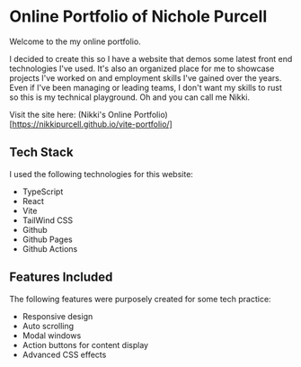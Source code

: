 # Online Portfolio of Nichole Purcell

Welcome to the my online portfolio.

I decided to create this so I have a website that demos some latest front end technologies I've used. It's also an organized place for me to showcase projects I've worked on and employment skills I've gained over the years. Even if I've been managing or leading teams, I don't want my skills to rust so this is my technical playground. Oh and you can call me Nikki.

Visit the site here: (Nikki's Online Portfolio)[https://nikkipurcell.github.io/vite-portfolio/]

## Tech Stack

I used the following technologies for this website:

- TypeScript
- React
- Vite
- TailWind CSS
- Github
- Github Pages
- Github Actions

## Features Included

The following features were purposely created for some tech practice:

- Responsive design
- Auto scrolling
- Modal windows
- Action buttons for content display
- Advanced CSS effects
